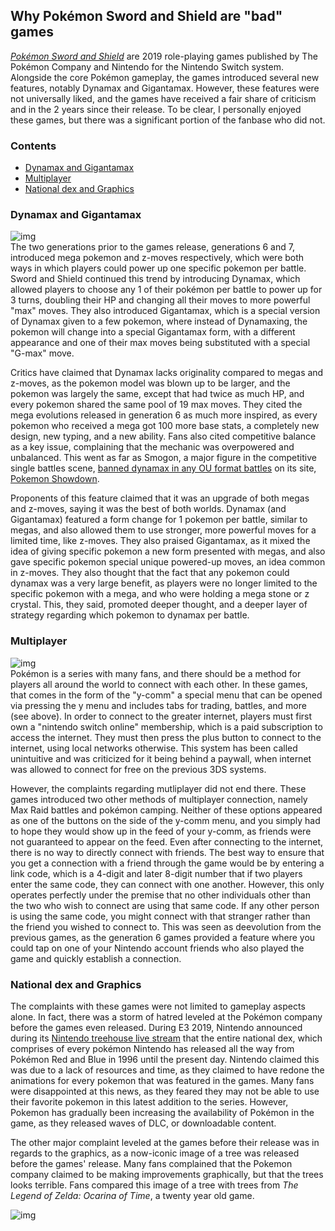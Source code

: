 ## Why Pokémon Sword and Shield are "bad" games
[*Pokémon Sword and Shield*](https://swordshield.pokemon.com/en-us/) are 2019 role-playing games published by The Pokémon Company and Nintendo for the Nintendo Switch system. Alongside the core Pokémon gameplay, the games introduced several new features, notably Dynamax and Gigantamax. However, these features were not universally liked, and the games have received a fair share of criticism and in the 2 years since their release.  To be clear, I personally enjoyed these games, but there was a significant portion of the fanbase who did not.
### Contents
- [Dynamax and Gigantamax](#dmax)
- [Multiplayer](#mp)
- [National dex and Graphics](#natdex)
 
### <a name=dmax>Dynamax and Gigantamax</a>

![img](https://imgix.bustle.com/inverse/be/e6/35/f1/e16a/49d1/8cf9/c42d06265d40/gigantamax-pikachu-enters-the-arena-inpokmon-sword-and-shield.jpeg?w=1200&h=630&fit=crop&crop=faces&fm=jpg)<br>
The two generations prior to the games release, generations 6 and 7, introduced mega pokemon and z-moves respectively, which were both ways in which players could power up one specific pokemon per battle. Sword and Shield continued this trend by introducing Dynamax, which allowed players to choose any 1 of their pokémon per battle to power up for 3 turns, doubling their HP and changing all their moves to more powerful "max" moves. They also introduced Gigantamax, which is a special version of Dynamax given to a few pokemon, where instead of Dynamaxing, the pokemon will change into a special Gigantamax form, with a different appearance and one of their max moves being substituted with a special "G-max" move.

Critics have claimed that Dynamax lacks originality compared to megas and z-moves, as the pokemon model was blown up to be larger, and the pokemon was largely the same, except that had twice as much HP, and every pokemon shared the same pool of 19 max moves. They cited the mega evolutions released in generation 6 as much more inspired, as every pokemon who received a mega got 100 more base stats, a completely new design, new typing, and a new ability. Fans also cited competitive balance as a key issue, complaining that the mechanic was overpowered and unbalanced. This went as far as Smogon, a major figure in the competitive single battles scene, [banned dynamax in any OU format battles](https://www.smogon.com/forums/threads/dynamax-is-banned-from-ou-explanation-information.3657917/) on its site, [Pokemon Showdown](https://pokemonshowdown.com/). 

Proponents of this feature claimed that it was an upgrade of both megas and z-moves, saying it was the best of both worlds. Dynamax (and Gigantamax) featured a form change for 1 pokemon per battle, similar to megas, and also allowed them to use stronger, more powerful moves for a limited time, like z-moves. They also praised Gigantamax, as it mixed the idea of giving specific pokemon a new form presented with megas, and also gave specific pokemon special unique powered-up moves, an idea common in z-moves. They also thought that the fact that any pokemon could dynamax was a very large benefit, as players were no longer limited to the specific pokemon with a mega, and who were holding a mega stone or z crystal. This, they said, promoted deeper thought, and a deeper layer of strategy regarding which pokemon to dynamax per battle.

### <a name="mp">Multiplayer</a>
![img](https://www.serebii.net/swordshield/ycomm.jpg)<br>
Pokémon is a series with many fans, and there should be a method for players all around the world to connect with each other. In these games, that comes in the form of the "y-comm" a special menu that can be opened via pressing the y menu and includes tabs for trading, battles, and more (see above). In order to connect to the greater internet, players must first own a "nintendo switch online" membership, which is a paid subscription to access the internet. They must then press the plus button to connect to the internet, using local networks otherwise. This system has been called unintuitive and was criticized for it being behind a paywall, when internet was allowed to connect for free on the previous 3DS systems. 

However, the complaints regarding mutliplayer did not end there. These games introduced two other methods of multiplayer connection, namely Max Raid battles and pokémon camping. Neither of these options appeared as one of the buttons on the side of the y-comm menu, and you simply had to hope they would show up in the feed of your y-comm, as friends were not guaranteed to appear on the feed. Even after connecting to the internet, there is no way to directly connect with friends. The best way to ensure that you get a connection with a friend through the game would be by entering a link code, which is a 4-digit and later 8-digit number that if two players enter the same code, they can connect with one another. However, this only operates perfectly under the premise that no other individuals other than the two who wish to connect are using that same code. If any other person is using the same code, you might connect with that stranger rather than the friend you wished to connect to. This was seen as deevolution from the previous games, as the generation 6 games provided a feature where you could tap on one of your Nintendo account friends who also played the game and quickly establish a connection. 

### <a name="natdex">National dex and Graphics</a>
The complaints with these games were not limited to gameplay aspects alone. In fact, there was a storm of hatred leveled at the Pokémon company before the games even released. During E3 2019, Nintendo announced during its [Nintendo treehouse live stream](https://www.youtube.com/watch?v=TmWu-f6L0Mo) that the entire national dex, which comprises of every pokémon Nintendo has released all the way from Pokémon Red and Blue in 1996 until the present day. Nintendo claimed this was due to a lack of resources and time, as they claimed to have redone the animations for every pokemon that was featured in the games. Many fans were disappointed at this news, as they feared they may not be able to use their favorite pokemon in this latest addition to the series. However, Pokemon has gradually been increasing the availability of Pokémon in the game, as they released waves of DLC, or downloadable content. 

The other major complaint leveled at the games before their release was in regards to the graphics, as a now-iconic image of a tree was released before the games' release.
Many fans complained that the Pokemon company claimed to be making improvements graphically, but that the trees looks terrible. Fans compared this image of a tree with trees from *The Legend of Zelda: Ocarina of Time*, a twenty year old game. 

![img](https://i2.wp.com/nintendosoup.com/wp-content/uploads/2019/06/pokemon-sword-shield-ocarina-of-time-tree-banner-jun162019.jpg?fit=900%2C600&ssl=1)
